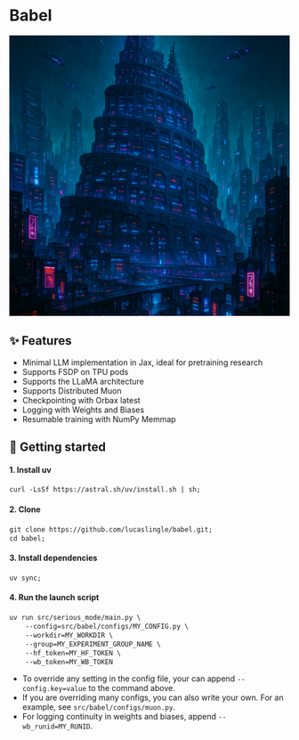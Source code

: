 # Babel

![tower of babel in a futuristic, cyberpunk style](assets/b9ee8b99-0be3-41aa-8ff2-0af485daa2fd.png)

## ✨ Features
- Minimal LLM implementation in Jax, ideal for pretraining research
- Supports FSDP on TPU pods
- Supports the LLaMA architecture
- Supports Distributed Muon
- Checkpointing with Orbax latest
- Logging with Weights and Biases
- Resumable training with NumPy Memmap

## 🚀 Getting started

#### 1. Install uv
```
curl -LsSf https://astral.sh/uv/install.sh | sh;
```

#### 2. Clone
```
git clone https://github.com/lucaslingle/babel.git;
cd babel;
```

#### 3. Install dependencies
```
uv sync;
```

#### 4. Run the launch script
```
uv run src/serious_mode/main.py \
    --config=src/babel/configs/MY_CONFIG.py \
    --workdir=MY_WORKDIR \
    --group=MY_EXPERIMENT_GROUP_NAME \
    --hf_token=MY_HF_TOKEN \
    --wb_token=MY_WB_TOKEN
```
- To override any setting in the config file, your can append ```--config.key=value``` to the command above.
- If you are overriding many configs, you can also write your own. For an example, see ```src/babel/configs/muon.py```. 
- For logging continuity in weights and biases, append ```--wb_runid=MY_RUNID```. 